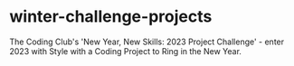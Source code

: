 # winter-challenge-projects
The Coding Club's 'New Year, New Skills: 2023 Project Challenge' - enter 2023 with Style with a Coding Project to Ring in the New Year.
